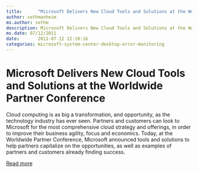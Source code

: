 ```yaml
---
title:      "Microsoft Delivers New Cloud Tools and Solutions at the Worldwide Partner Conference"
author: sethmanheim
ms.author: sethm
description: Microsoft Delivers New Cloud Tools and Solutions at the Worldwide Partner Conference
ms.date: 07/12/2011
date:       2011-07-12 12:10:16
categories: microsoft-system-center-desktop-error-monitoring
---
```

# Microsoft Delivers New Cloud Tools and Solutions at the Worldwide Partner Conference

Cloud computing is as big a transformation, and opportunity, as the technology industry has ever seen. Partners and customers can look to Microsoft for the most comprehensive cloud strategy and offerings, in order to improve their business agility, focus and economics. Today, at the Worldwide Partner Conference, Microsoft announced tools and solutions to help partners capitalize on the opportunities, as well as examples of partners and customers already finding success.

[Read more](http://bit.ly/nUXFis)
